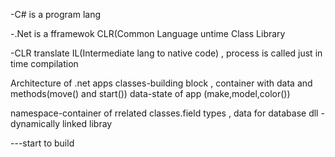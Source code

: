 -C# is a program lang

-.Net is a fframewok
  CLR(Common Language untime
  Class Library

-CLR
translate IL(Intermediate lang to native code) , process is called just in time compilation

Architecture of .net apps
classes-building block , container with data and methods(move() and start())
data-state of app (make,model,color())

namespace-container of rrelated classes.field types , data for database
dll - dynamically linked libray

---start to build








